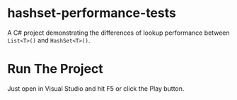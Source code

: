 # hashset-performance-tests
A C# project demonstrating the differences of lookup performance between `List<T>()` and `HashSet<T>()`.

# Run The Project
Just open in Visual Studio and hit F5 or click the Play button.